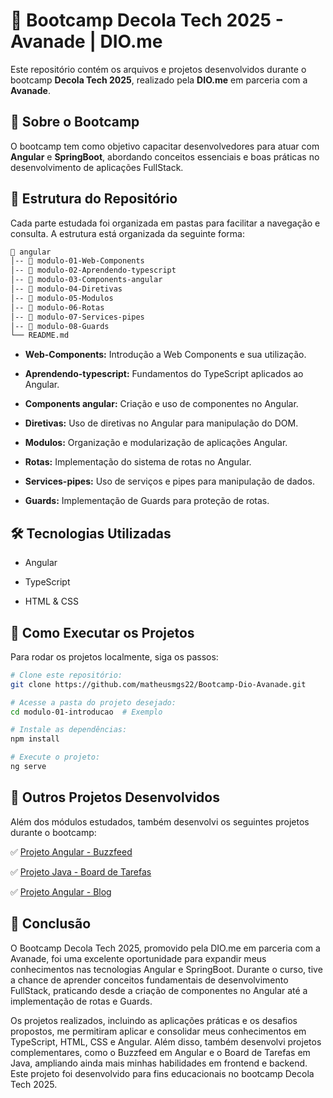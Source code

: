 # 🚀 Bootcamp Decola Tech 2025 - Avanade | DIO.me

Este repositório contém os arquivos e projetos desenvolvidos durante o bootcamp **Decola Tech 2025**, realizado pela **DIO.me** em parceria com a **Avanade**.

## 📌 Sobre o Bootcamp
O bootcamp tem como objetivo capacitar desenvolvedores para atuar com **Angular** e **SpringBoot**, abordando conceitos essenciais e boas práticas no desenvolvimento de aplicações FullStack.

## 📂 Estrutura do Repositório
Cada parte estudada foi organizada em pastas para facilitar a navegação e consulta. A estrutura está organizada da seguinte forma:

```md
📁 angular
│-- 📂 modulo-01-Web-Components
│-- 📂 modulo-02-Aprendendo-typescript
│-- 📂 modulo-03-Components-angular
│-- 📂 modulo-04-Diretivas
│-- 📂 modulo-05-Modulos
│-- 📂 modulo-06-Rotas
│-- 📂 modulo-07-Services-pipes
│-- 📂 modulo-08-Guards
└── README.md
```

- **Web-Components:** Introdução a Web Components e sua utilização.

- **Aprendendo-typescript:** Fundamentos do TypeScript aplicados ao Angular.

- **Components angular:** Criação e uso de componentes no Angular.

- **Diretivas:** Uso de diretivas no Angular para manipulação do DOM.

- **Modulos:** Organização e modularização de aplicações Angular.

- **Rotas:** Implementação do sistema de rotas no Angular.

- **Services-pipes:** Uso de serviços e pipes para manipulação de dados.

- **Guards:** Implementação de Guards para proteção de rotas.

## 🛠 Tecnologias Utilizadas

- Angular

- TypeScript

- HTML & CSS

## 📌 Como Executar os Projetos
Para rodar os projetos localmente, siga os passos:

```sh
# Clone este repositório:
git clone https://github.com/matheusmgs22/Bootcamp-Dio-Avanade.git

# Acesse a pasta do projeto desejado:
cd modulo-01-introducao  # Exemplo

# Instale as dependências:
npm install

# Execute o projeto:
ng serve

```

## 📌 Outros Projetos Desenvolvidos

Além dos módulos estudados, também desenvolvi os seguintes projetos durante o bootcamp:

✅ [Projeto Angular - Buzzfeed](https://github.com/matheusmgs22/angular-projeto-buzzfeed)

✅ [Projeto Java - Board de Tarefas](https://github.com/matheusmgs22/java-board-de-tarefas)

✅ [Projeto Angular - Blog](https://github.com/matheusmgs22/angular-blog)


## 🚀 Conclusão

O Bootcamp Decola Tech 2025, promovido pela DIO.me em parceria com a Avanade, foi uma excelente oportunidade para expandir meus conhecimentos nas tecnologias Angular e SpringBoot. Durante o curso, tive a chance de aprender conceitos fundamentais de desenvolvimento FullStack, praticando desde a criação de componentes no Angular até a implementação de rotas e Guards.

Os projetos realizados, incluindo as aplicações práticas e os desafios propostos, me permitiram aplicar e consolidar meus conhecimentos em TypeScript, HTML, CSS e Angular. Além disso, também desenvolvi projetos complementares, como o Buzzfeed em Angular e o Board de Tarefas em Java, ampliando ainda mais minhas habilidades em frontend e backend.
Este projeto foi desenvolvido para fins educacionais no bootcamp Decola Tech 2025.
